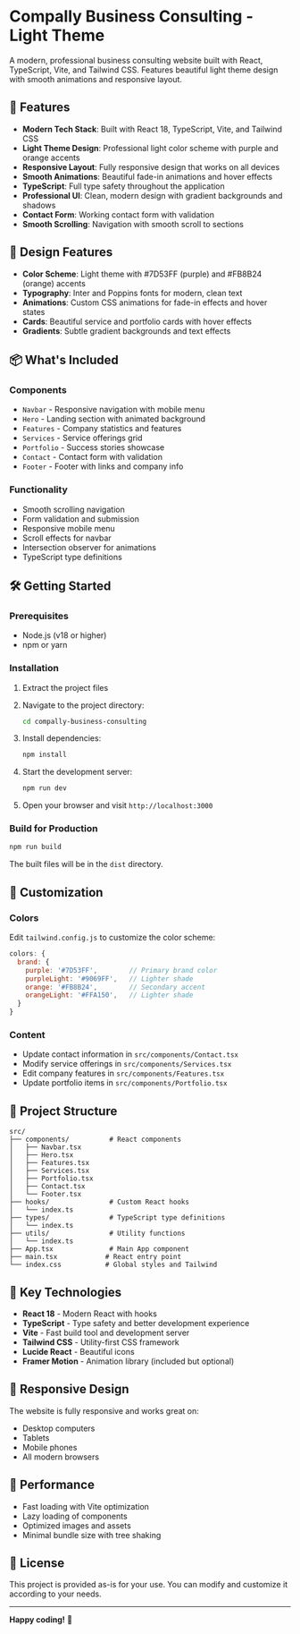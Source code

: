 # Compally Business Consulting - Light Theme

A modern, professional business consulting website built with React, TypeScript, Vite, and Tailwind CSS. Features beautiful light theme design with smooth animations and responsive layout.

## 🚀 Features

- **Modern Tech Stack**: Built with React 18, TypeScript, Vite, and Tailwind CSS
- **Light Theme Design**: Professional light color scheme with purple and orange accents
- **Responsive Layout**: Fully responsive design that works on all devices
- **Smooth Animations**: Beautiful fade-in animations and hover effects
- **TypeScript**: Full type safety throughout the application
- **Professional UI**: Clean, modern design with gradient backgrounds and shadows
- **Contact Form**: Working contact form with validation
- **Smooth Scrolling**: Navigation with smooth scroll to sections

## 🎨 Design Features

- **Color Scheme**: Light theme with #7D53FF (purple) and #FB8B24 (orange) accents
- **Typography**: Inter and Poppins fonts for modern, clean text
- **Animations**: Custom CSS animations for fade-in effects and hover states
- **Cards**: Beautiful service and portfolio cards with hover effects
- **Gradients**: Subtle gradient backgrounds and text effects

## 📦 What's Included

### Components
- `Navbar` - Responsive navigation with mobile menu
- `Hero` - Landing section with animated background
- `Features` - Company statistics and features
- `Services` - Service offerings grid
- `Portfolio` - Success stories showcase
- `Contact` - Contact form with validation
- `Footer` - Footer with links and company info

### Functionality
- Smooth scrolling navigation
- Form validation and submission
- Responsive mobile menu
- Scroll effects for navbar
- Intersection observer for animations
- TypeScript type definitions

## 🛠 Getting Started

### Prerequisites
- Node.js (v18 or higher)
- npm or yarn

### Installation

1. Extract the project files
2. Navigate to the project directory:
   ```bash
   cd compally-business-consulting
   ```

3. Install dependencies:
   ```bash
   npm install
   ```

4. Start the development server:
   ```bash
   npm run dev
   ```

5. Open your browser and visit `http://localhost:3000`

### Build for Production

```bash
npm run build
```

The built files will be in the `dist` directory.

## 🔧 Customization

### Colors
Edit `tailwind.config.js` to customize the color scheme:

```javascript
colors: {
  brand: {
    purple: '#7D53FF',        // Primary brand color
    purpleLight: '#9069FF',   // Lighter shade
    orange: '#FB8B24',        // Secondary accent
    orangeLight: '#FFA150',   // Lighter shade
  }
}
```

### Content
- Update contact information in `src/components/Contact.tsx`
- Modify service offerings in `src/components/Services.tsx` 
- Edit company features in `src/components/Features.tsx`
- Update portfolio items in `src/components/Portfolio.tsx`

## 📁 Project Structure

```
src/
├── components/          # React components
│   ├── Navbar.tsx
│   ├── Hero.tsx
│   ├── Features.tsx
│   ├── Services.tsx
│   ├── Portfolio.tsx
│   ├── Contact.tsx
│   └── Footer.tsx
├── hooks/               # Custom React hooks
│   └── index.ts
├── types/               # TypeScript type definitions
│   └── index.ts
├── utils/               # Utility functions
│   └── index.ts
├── App.tsx              # Main App component
├── main.tsx            # React entry point
└── index.css           # Global styles and Tailwind
```

## 🎯 Key Technologies

- **React 18** - Modern React with hooks
- **TypeScript** - Type safety and better development experience
- **Vite** - Fast build tool and development server
- **Tailwind CSS** - Utility-first CSS framework
- **Lucide React** - Beautiful icons
- **Framer Motion** - Animation library (included but optional)

## 📱 Responsive Design

The website is fully responsive and works great on:
- Desktop computers
- Tablets
- Mobile phones
- All modern browsers

## 🚀 Performance

- Fast loading with Vite optimization
- Lazy loading of components
- Optimized images and assets
- Minimal bundle size with tree shaking

## 📄 License

This project is provided as-is for your use. You can modify and customize it according to your needs.

---

**Happy coding!** 🎉
